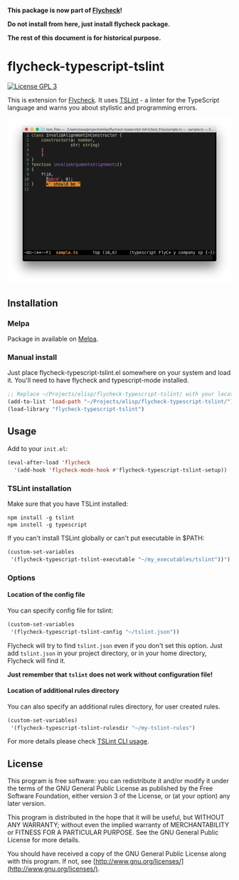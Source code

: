 **This package is now part of [Flycheck](http://www.flycheck.org/)!**

**Do not install from here, just install flycheck package.**

**The rest of this document is for historical purpose.**

# flycheck-typescript-tslint

[![License GPL 3](https://img.shields.io/badge/license-GPL_3-green.svg?dummy)](https://github.com/Simplify/flycheck-typescript-tslint/blob/master/COPYING)

This is extension for [Flycheck](http://www.flycheck.org/).
It uses [TSLint](https://github.com/palantir/tslint) - a linter for the TypeScript language and
warns you about stylistic and programming errors.

![flycheck-typescript-tslint screenshot](screenshot-flycheck-typescript-tslint.png)

## Installation

### Melpa

Package in available on [Melpa](https://melpa.org/#/flycheck-typescript-tslint).

### Manual install

Just place flycheck-typescript-tslint.el somewhere on your system and load it.
You'll need to have flycheck and typescript-mode installed.

```cl
;; Replace ~/Projects/elisp/flycheck-typescript-tslint/ with your location.
(add-to-list 'load-path "~/Projects/elisp/flycheck-typescript-tslint/")
(load-library "flycheck-typescript-tslint")
```

## Usage

Add to your `init.el`:

```cl
(eval-after-load 'flycheck
  '(add-hook 'flycheck-mode-hook #'flycheck-typescript-tslint-setup))
```

### TSLint installation

Make sure that you have TSLint installed:

```
npm install -g tslint
npm instell -g typescript
```

If you can't install TSLint globally or can't put executable in $PATH:

```cl
(custom-set-variables
 '(flycheck-typescript-tslint-executable "~/my_executables/tslint"))')
```

### Options

#### Location of the config file

You can specify config file for tslint:

```cl
(custom-set-variables
 '(flycheck-typescript-tslint-config "~/tslint.json"))
```

Flycheck will try to find `tslint.json` even if you don't set this option.
Just add `tslint.json` in your project directory, or in your home directory,
Flycheck will find it.

**Just remember that `tslint` does not work without configuration file!**

#### Location of additional rules directory

You can also specify an additional rules directory, for user created rules.

```cl
(custom-set-variables)
 '(flycheck-typescript-tslint-rulesdir "~/my-tslint-rules")
```

For more details please check [TSLint CLI usage](http://palantir.github.io/tslint/usage/cli/).

## License

This program is free software: you can redistribute it and/or modify it under
the terms of the GNU General Public License as published by the Free Software
Foundation, either version 3 of the License, or (at your option) any later
version.

This program is distributed in the hope that it will be useful, but WITHOUT ANY
WARRANTY; without even the implied warranty of MERCHANTABILITY or FITNESS FOR A
PARTICULAR PURPOSE.  See the GNU General Public License for more details.

You should have received a copy of the GNU General Public License along with
this program.  If not, see [http://www.gnu.org/licenses/](http://www.gnu.org/licenses/).
